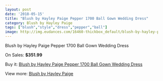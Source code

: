 ```yaml
---
layout: post
date: '2018-05-15'
title: "Blush by Hayley Paige Pepper 1700 Ball Gown Wedding Dress"
category: Blush by Hayley Paige
tags: ["blush","style","dress","pepper","ball"]
image: http://img.eudances.com/16460-thickbox_default/blush-by-hayley-paige-pepper-1700-ball-gown-wedding-dress.jpg
---
```

Blush by Hayley Paige Pepper 1700 Ball Gown Wedding Dress

On Sales: **$351.99**
<a href="https://www.eudances.com/en/blush-by-hayley-paige/4845-blush-by-hayley-paige-pepper-1700-ball-gown-wedding-dress.html"><amp-img layout="responsive" width="600" height="600" src="//img.eudances.com/16460-thickbox_default/blush-by-hayley-paige-pepper-1700-ball-gown-wedding-dress.jpg" alt="Blush by Hayley Paige Pepper 1700 Ball Gown Wedding Dress 0" /></a>
<a href="https://www.eudances.com/en/blush-by-hayley-paige/4845-blush-by-hayley-paige-pepper-1700-ball-gown-wedding-dress.html"><amp-img layout="responsive" width="600" height="600" src="//img.eudances.com/16464-thickbox_default/blush-by-hayley-paige-pepper-1700-ball-gown-wedding-dress.jpg" alt="Blush by Hayley Paige Pepper 1700 Ball Gown Wedding Dress 1" /></a>
<a href="https://www.eudances.com/en/blush-by-hayley-paige/4845-blush-by-hayley-paige-pepper-1700-ball-gown-wedding-dress.html"><amp-img layout="responsive" width="600" height="600" src="//img.eudances.com/16463-thickbox_default/blush-by-hayley-paige-pepper-1700-ball-gown-wedding-dress.jpg" alt="Blush by Hayley Paige Pepper 1700 Ball Gown Wedding Dress 2" /></a>
<a href="https://www.eudances.com/en/blush-by-hayley-paige/4845-blush-by-hayley-paige-pepper-1700-ball-gown-wedding-dress.html"><amp-img layout="responsive" width="600" height="600" src="//img.eudances.com/16462-thickbox_default/blush-by-hayley-paige-pepper-1700-ball-gown-wedding-dress.jpg" alt="Blush by Hayley Paige Pepper 1700 Ball Gown Wedding Dress 3" /></a>
<a href="https://www.eudances.com/en/blush-by-hayley-paige/4845-blush-by-hayley-paige-pepper-1700-ball-gown-wedding-dress.html"><amp-img layout="responsive" width="600" height="600" src="//img.eudances.com/16461-thickbox_default/blush-by-hayley-paige-pepper-1700-ball-gown-wedding-dress.jpg" alt="Blush by Hayley Paige Pepper 1700 Ball Gown Wedding Dress 4" /></a>

Buy it: [Blush by Hayley Paige Pepper 1700 Ball Gown Wedding Dress](https://www.eudances.com/en/blush-by-hayley-paige/4845-blush-by-hayley-paige-pepper-1700-ball-gown-wedding-dress.html "Blush by Hayley Paige Pepper 1700 Ball Gown Wedding Dress")

View more: [Blush by Hayley Paige](https://www.eudances.com/en/90-blush-by-hayley-paige "Blush by Hayley Paige")